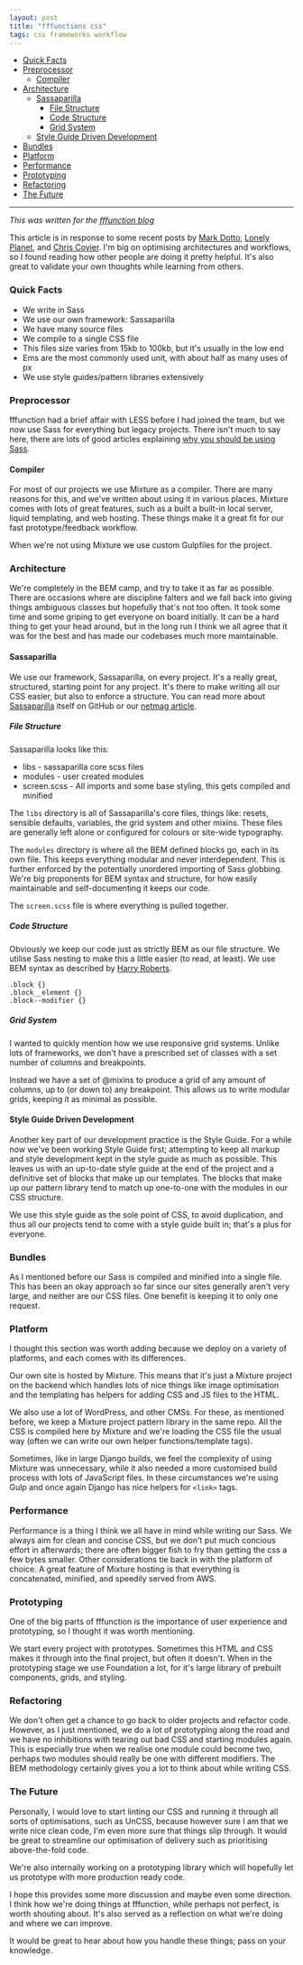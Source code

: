 ```yaml
---
layout: post
title: "fffunctions css"
tags: css frameworks workflow
---
```


 - [Quick Facts](#quick-facts)
 - [Preprocessor](#preprocessor)
   - [Compiler](#compiler)
 - [Architecture](#architecture)
   - [Sassaparilla](#sassaparilla)
     - [File Structure](#file-structure)
     - [Code Structure](#code-structure)
     - [Grid System](#grid-system)
   - [Style Guide Driven Development](#style-guide-driven-development)
 - [Bundles](#bundles)
 - [Platform](#platform)
 - [Performance](#performance)
 - [Prototyping](#prototyping)
 - [Refactoring](#refactoring)
 - [The Future](#the-future)

___

*This was written for the [fffunction blog](http://blog.fffunction.co/article/functions-css)*

This article is in response to some recent posts by [Mark Dotto](http://markdotto.com/2014/07/23/githubs-css/), [Lonely Planet](http://ianfeather.co.uk/css-at-lonely-planet/), and [Chris Coyier](http://codepen.io/chriscoyier/blog/codepens-css). I'm big on optimising architectures and workflows, so I found reading how other people are doing it pretty helpful. It's also great to validate your own thoughts while learning from others.

### Quick Facts

 - We write in Sass
 - We use our own framework: Sassaparilla
 - We have many source files
 - We compile to a single CSS file
 - This files size varies from 15kb to 100kb, but it's usually in the low end
 - Ems are the most commonly used unit, with about half as many uses of px
 - We use style guides/pattern libraries extensively

### Preprocessor

fffunction had a brief affair with LESS before I had joined the team, but we now use Sass for everything but legacy projects. There isn't much to say here, there are lots of good articles explaining [why you should be using Sass](http://alistapart.com/article/why-sass).

#### Compiler

For most of our projects we use Mixture as a compiler. There are many reasons for this, and we've written about using it in various places. Mixture comes with lots of great features, such as a built a built-in local server, liquid templating, and web hosting. These things make it a great fit for our fast prototype/feedback workflow.

When we're not using Mixture we use custom Gulpfiles for the project.

### Architecture

We're completely in the BEM camp, and try to take it as far as possible. There are occasions where are discipline falters and we fall back into giving things ambiguous classes but hopefully that's not too often. It took some time and some griping to get everyone on board initially. It can be a hard thing to get your head around, but in the long run I think we all agree that it was for the best and has made our codebases much more maintainable.

#### Sassaparilla

We use our framework, Sassaparilla, on every project. It's a really great, structured, starting point for any project. It's there to make writing all our CSS easier, but also to enforce a structure. You can read more about [Sassaparilla](http://sass.fffunction.co) itself on GitHub or our [netmag article](http://www.creativebloq.com/web-design/start-web-projects-faster-sassaparilla-11135367).

##### File Structure

Sassaparilla looks like this:

 - libs - sassaparilla core scss files
 - modules - user created modules
 - screen.scss - All imports and some base styling, this gets compiled and minified

The `libs` directory is all of Sassaparilla's core files, things like: resets, sensible defaults, variables, the grid system and other mixins. These files are generally left alone or configured for colours or site-wide typography.

The `modules` directory is where all the BEM defined blocks go, each in its own file. This keeps everything modular and never interdependent. This is further enforced by the potentially unordered importing of Sass globbing. We're big proponents for BEM syntax and structure, for how easily maintainable and self-documenting it keeps our code.

The `screen.scss` file is where everything is pulled together.

##### Code Structure

Obviously we keep our code just as strictly BEM as our file structure. We utilise Sass nesting to make this a little easier (to read, at least). We use BEM syntax as described by [Harry Roberts](http://csswizardry.com/2013/01/mindbemding-getting-your-head-round-bem-syntax/).

```
.block {}
.block__element {}
.block--modifier {}
```

##### Grid System

I wanted to quickly mention how we use responsive grid systems. Unlike lots of frameworks, we don't have a prescribed set of classes with a set number of columns and breakpoints.

Instead we have a set of @mixins to produce a grid of any amount of columns, up to (or down to) any breakpoint. This allows us to write modular grids, keeping it as minimal as possible.

#### Style Guide Driven Development

Another key part of our development practice is the Style Guide. For a while now we've been working Style Guide first; attempting to keep all markup and style development kept in the style guide as much as possible. This leaves us with an up-to-date style guide at the end of the project and a definitive set of blocks that make up our templates. The blocks that make up our pattern library tend to match up one-to-one with the modules in our CSS structure.

We use this style guide as the sole point of CSS, to avoid duplication, and thus all our projects tend to come with a style guide built in; that's a plus for everyone.

### Bundles

As I mentioned before our Sass is compiled and minified into a single file. This has been an okay approach so far since our sites generally aren't very large, and neither are our CSS files. One benefit is keeping it to only one request.

### Platform

I thought this section was worth adding because we deploy on a variety of platforms, and each comes with its differences.

Our own site is hosted by Mixture. This means that it's just a Mixture project on the backend which handles lots of nice things like image optimisation and the templating has helpers for adding CSS and JS files to the HTML.

We also use a lot of WordPress, and other CMSs. For these, as mentioned before, we keep a Mixture project pattern library in the same repo. All the CSS is compiled here by Mixture and we're loading the CSS file the usual way (often we can write our own helper functions/template tags).

Sometimes, like in large Django builds, we feel the complexity of using Mixture was unnecessary, while it also needed a more customised build process with lots of JavaScript files. In these circumstances we're using Gulp and once again Django has nice helpers for `<link>` tags.

### Performance

Performance is a thing I think we all have in mind while writing our Sass. We always aim for clean and concise CSS, but we don't put much concious effort in afterwards; there are often bigger fish to fry than getting the css a few bytes smaller. Other considerations tie back in with the platform of choice. A great feature of Mixture hosting is that everything is concatenated, minified, and speedily served from AWS.

### Prototyping

One of the big parts of fffunction is the importance of user experience and prototyping, so I thought it was worth mentioning.

We start every project with prototypes. Sometimes this HTML and CSS makes it through into the final project, but often it doesn't. When in the prototyping stage we use Foundation a lot, for it's large library of prebuilt components, grids, and styling.

### Refactoring

We don't often get a chance to go back to older projects and refactor code. However, as I just mentioned, we do a lot of prototyping along the road and we have no inhibitions with tearing out bad CSS and starting modules again. This is especially true when we realise one module could become two, perhaps two modules should really be one with different modifiers. The BEM methodology certainly gives you a lot to think about while writing CSS.

### The Future

Personally, I would love to start linting our CSS and running it through all sorts of optimisations, such as UnCSS, because however sure I am that we write nice clean code, I'm even more sure that things slip through. It would be great to streamline our optimisation of delivery such as prioritising above-the-fold code.

We're also internally working on a prototyping library which will hopefully let us prototype with more production ready code.

I hope this provides some more discussion and maybe even some direction. I think how we're doing things at fffunction, while perhaps not perfect, is worth shouting about. It's also served as a reflection on what we're doing and where we can improve.

It would be great to hear about how you handle these things; pass on your knowledge.
